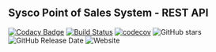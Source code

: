 ## Sysco Point of Sales System - REST API

[![Codacy Badge](https://api.codacy.com/project/badge/Grade/047d35f7d499401e89fa8d34c6b84dee)](https://www.codacy.com/app/blog.padmal/sysco-pos-nodejs-server?utm_source=github.com&amp;utm_medium=referral&amp;utm_content=CloudyPadmal/sysco-pos-nodejs-server&amp;utm_campaign=Badge_Grade)
[![Build Status](https://travis-ci.com/CloudyPadmal/sysco-pos-nodejs-server.svg?branch=master)](https://travis-ci.com/CloudyPadmal/sysco-pos-nodejs-server)
[![codecov](https://codecov.io/gh/CloudyPadmal/sysco-pos-nodejs-server/branch/development/graph/badge.svg)](https://codecov.io/gh/CloudyPadmal/sysco-pos-nodejs-server)
![GitHub stars](https://img.shields.io/github/stars/CloudyPadmal/sysco-pos-nodejs-server.svg)
![GitHub Release Date](https://img.shields.io/github/release-date/CloudyPadmal/sysco-pos-nodejs-server.svg)
![Website](https://img.shields.io/website/https/sysco-pos-rest-api.herokuapp.com/api.svg?down_color=lightgrey&down_message=offline&up_color=green&up_message=online)